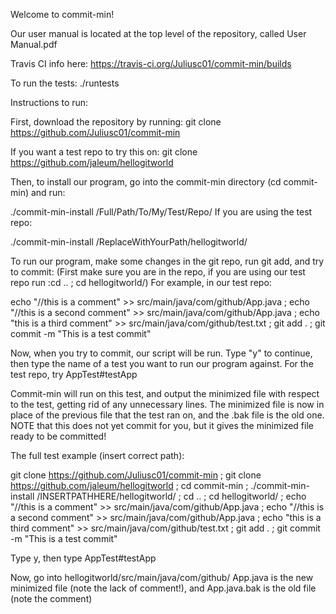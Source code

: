 Welcome to commit-min!

Our user manual is located at the top level of the repository, called User Manual.pdf

Travis CI info here: https://travis-ci.org/Juliusc01/commit-min/builds

To run the tests: ./runtests

Instructions to run:

First, download the repository by running:
git clone https://github.com/Juliusc01/commit-min

If you want a test repo to try this on:
git clone https://github.com/jaleum/hellogitworld

Then, to install our program, go into the commit-min directory (cd commit-min) and run:

./commit-min-install /Full/Path/To/My/Test/Repo/
If you are using the test repo:

./commit-min-install /ReplaceWithYourPath/hellogitworld/

To run our program, make some changes in the git repo, run git add, and try to commit:
(First make sure you are in the repo, if you are using our test repo run :cd .. ; cd hellogitworld/)
For example, in our test repo:

echo "//this is a comment" >> src/main/java/com/github/App.java ; echo "//this is a second comment" >> src/main/java/com/github/App.java ; echo "this is a third comment" >> src/main/java/com/github/test.txt ; git add . ; git commit -m "This is a test commit"

Now, when you try to commit, our script will be run.
Type "y" to continue, then type the name of a test you want to run our program against.
For the test repo, try 
AppTest#testApp

Commit-min will run on this test, and output the minimized file with respect to the test, getting rid of any unnecessary lines.
The minimized file is now in place of the previous file that the test ran on, and the .bak file is the old one. NOTE that this does not yet commit for you, but it gives the minimized file ready to be committed!

The full test example (insert correct path):

git clone https://github.com/Juliusc01/commit-min ; git clone https://github.com/jaleum/hellogitworld ; cd commit-min ; ./commit-min-install /INSERTPATHHERE/hellogitworld/ ; cd .. ; cd hellogitworld/ ; echo "//this is a comment" >> src/main/java/com/github/App.java ; echo "//this is a second comment" >> src/main/java/com/github/App.java ; echo "this is a third comment" >> src/main/java/com/github/test.txt ; git add . ; git commit -m "This is a test commit"

Type y, then type AppTest#testApp

Now, go into hellogitworld/src/main/java/com/github/
App.java is the new minimized file (note the lack of comment!), and App.java.bak is the old file (note the comment)
